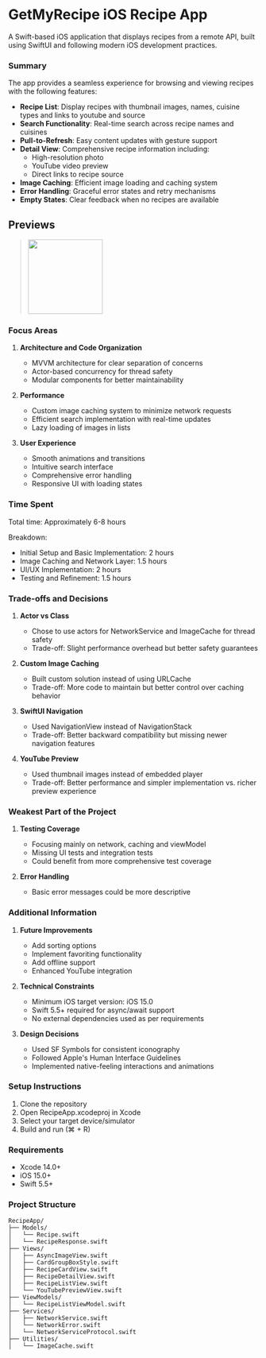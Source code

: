 # GetMyRecipe iOS Recipe App

A Swift-based iOS application that displays recipes from a remote API, built using SwiftUI and following modern iOS development practices.

### Summary

The app provides a seamless experience for browsing and viewing recipes with the following features:

* **Recipe List**: Display recipes with thumbnail images, names, cuisine types and links to youtube and source
* **Search Functionality**: Real-time search across recipe names and cuisines
* **Pull-to-Refresh**: Easy content updates with gesture support
* **Detail View**: Comprehensive recipe information including:
  - High-resolution photo
  - YouTube video preview
  - Direct links to recipe source
* **Image Caching**: Efficient image loading and caching system
* **Error Handling**: Graceful error states and retry mechanisms
* **Empty States**: Clear feedback when no recipes are available

## Previews

> <img src="https://github.com/user-attachments/assets/4ad7f4cd-1acf-4942-a5f2-d649c2ee676d" width="150">

### Focus Areas

1. **Architecture and Code Organization**
   - MVVM architecture for clear separation of concerns
   - Actor-based concurrency for thread safety
   - Modular components for better maintainability

2. **Performance**
   - Custom image caching system to minimize network requests
   - Efficient search implementation with real-time updates
   - Lazy loading of images in lists

3. **User Experience**
   - Smooth animations and transitions
   - Intuitive search interface
   - Comprehensive error handling
   - Responsive UI with loading states

### Time Spent

Total time: Approximately 6-8 hours

Breakdown:
- Initial Setup and Basic Implementation: 2 hours
- Image Caching and Network Layer: 1.5 hours
- UI/UX Implementation: 2 hours
- Testing and Refinement: 1.5 hours

### Trade-offs and Decisions

1. **Actor vs Class**
   - Chose to use actors for NetworkService and ImageCache for thread safety
   - Trade-off: Slight performance overhead but better safety guarantees

2. **Custom Image Caching**
   - Built custom solution instead of using URLCache
   - Trade-off: More code to maintain but better control over caching behavior

3. **SwiftUI Navigation**
   - Used NavigationView instead of NavigationStack
   - Trade-off: Better backward compatibility but missing newer navigation features

4. **YouTube Preview**
   - Used thumbnail images instead of embedded player
   - Trade-off: Better performance and simpler implementation vs. richer preview experience

### Weakest Part of the Project

1. **Testing Coverage**
   - Focusing mainly on network, caching and viewModel
   - Missing UI tests and integration tests
   - Could benefit from more comprehensive test coverage

2. **Error Handling**
   - Basic error messages could be more descriptive

### Additional Information

1. **Future Improvements**
   - Add sorting options
   - Implement favoriting functionality
   - Add offline support
   - Enhanced YouTube integration

2. **Technical Constraints**
   - Minimum iOS target version: iOS 15.0
   - Swift 5.5+ required for async/await support
   - No external dependencies used as per requirements

3. **Design Decisions**
   - Used SF Symbols for consistent iconography
   - Followed Apple's Human Interface Guidelines
   - Implemented native-feeling interactions and animations

### Setup Instructions

1. Clone the repository
2. Open RecipeApp.xcodeproj in Xcode
3. Select your target device/simulator
4. Build and run (⌘ + R)

### Requirements

- Xcode 14.0+
- iOS 15.0+
- Swift 5.5+

### Project Structure

```
RecipeApp/
├── Models/
│   └── Recipe.swift
│   └── RecipeResponse.swift
├── Views/
│   ├── AsyncImageView.swift
│   ├── CardGroupBoxStyle.swift
│   ├── RecipeCardView.swift
│   ├── RecipeDetailView.swift
│   ├── RecipeListView.swift
│   └── YouTubePreviewView.swift
├── ViewModels/
│   └── RecipeListViewModel.swift
├── Services/
│   ├── NetworkService.swift
│   └── NetworkError.swift
│   └── NetworkServiceProtocol.swift
├── Utilities/
│   └── ImageCache.swift
```
